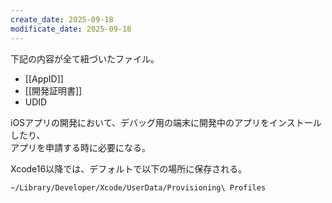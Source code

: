 ```yaml
---
create_date: 2025-09-18
modificate_date: 2025-09-18
---
```

下記の内容が全て紐づいたファイル。  

* [[AppID]]
* [[開発証明書]]
* UDID

iOSアプリの開発において、デバッグ用の端末に開発中のアプリをインストールしたり、  
アプリを申請する時に必要になる。

Xcode16以降では、デフォルトで以下の場所に保存される。
```
~/Library/Developer/Xcode/UserData/Provisioning\ Profiles
```